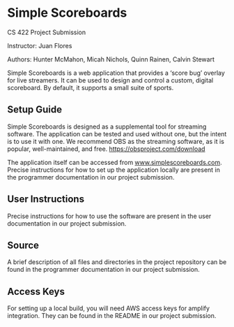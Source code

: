 # Simple Scoreboards 

CS 422 Project Submission

Instructor: Juan Flores

Authors: Hunter McMahon, Micah Nichols, Quinn Rainen, Calvin Stewart

Simple Scoreboards is a web application that provides a ‘score bug’ overlay for live streamers. It can be used to design and control a custom, digital scoreboard. By default, it supports a small suite of sports.

## Setup Guide

Simple Scoreboards is designed as a supplemental tool for streaming software. The application can be tested and used without one, but the intent is to use it with one. We recommend OBS as the streaming software, as it is popular, well-maintained, and free. https://obsproject.com/download

The application itself can be accessed from www.simplescoreboards.com. Precise instructions for how to set up the application locally are present in the programmer documentation in our project submission.

## User Instructions

Precise instructions for how to use the software are present in the user documentation in our project submission.

## Source

A brief description of all files and directories in the project repository can be found in the programmer documentation in our project submission.

## Access Keys

For setting up a local build, you will need AWS access keys for amplify integration. They can be found in the README in our project submission.
